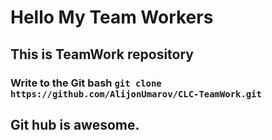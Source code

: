 # Hello My Team Workers
## This is **TeamWork** repository
### Write to the **Git bash** `git clone https://github.com/AlijonUmarov/CLC-TeamWork.git`
## **Git hub** is awesome.
